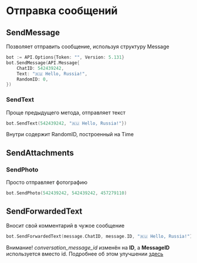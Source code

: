# Отправка сообщений
## SendMessage
Позволяет отправить сообщение, используя структуру Message
```go
bot := API.Options{Token: "", Version: 5.131}
bot.SendMessage(API.Message{
	ChatID: 542439242,
	Text: "🇷🇺 Hello, Russia!",
	RandomID: 0,
})
```

### SendText
Проще предыдущего метода, отправляет текст
```go
bot.SendText(542439242, "🇷🇺 Hello, Russia!"})
```
Внутри содержит RandomID, построенный на Time
## SendAttachments
### SendPhoto
Просто отправляет фотографию
```go
bot.SendPhoto(542439242, 542439242, 457279110)
```

## SendForwardedText
Вносит свой комментарий в чужое сообщение
```go
bot.SendForwardedText(message.ChatID, message.ID, "🇷🇺 Hello, Russia!")
```
Внимание! _conversation_message_id_ изменён на __ID__, а __MessageID__ используется вместо id. Подробнее об этом улучшении [здесь](https://github.com/botology/vkgo/%F0%9F%93%96%20Docs/%F0%9F%93%9A%20Messages/%F0%9F%87%B7%F0%9F%87%BA%20RU_ru.md)